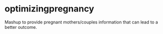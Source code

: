 optimizingpregnancy
===================

Mashup to provide pregnant mothers/couples information that can lead to a better outcome.
